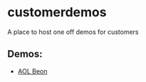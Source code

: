# customerdemos
A place to host one off demos for customers

## Demos:
- [AOL Beon](https://mediavoice.github.io/customerdemos/aol_beon/)
